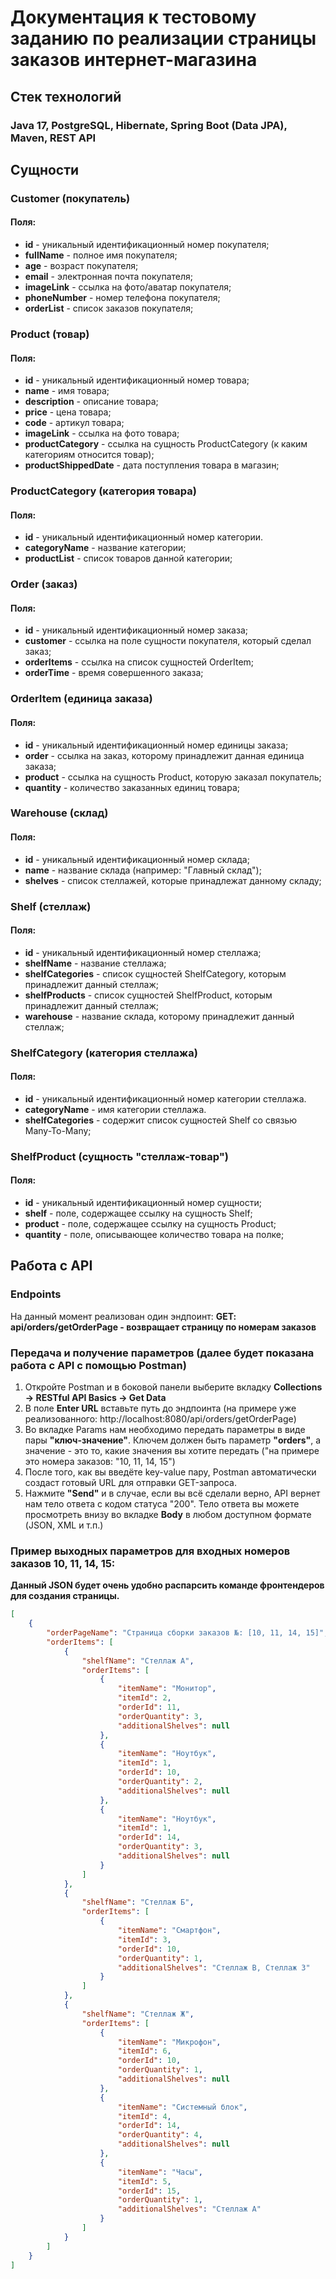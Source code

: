 # Документация к тестовому заданию по реализации страницы заказов интернет-магазина 
## Стек технологий
### Java 17, PostgreSQL, Hibernate, Spring Boot (Data JPA), Maven, REST API

## Сущности

### Customer (покупатель)

#### Поля:

- **id** - уникальный идентификационный номер покупателя;
- **fullName** - полное имя покупателя;
- **age** - возраст покупателя;
- **email** - электронная почта покупателя;
- **imageLink** - ссылка на фото/аватар покупателя;
- **phoneNumber** - номер телефона покупателя;
- **orderList** - список заказов покупателя;

### Product (товар)

#### Поля:
- **id** - уникальный идентификационный номер товара;
- **name** - имя товара;
- **description** - описание товара;
- **price** - цена товара;
- **code** - артикул товара;
- **imageLink** - ссылка на фото товара;
- **productCategory** - ссылка на сущность ProductCategory (к каким категориям относится товар);
- **productShippedDate** - дата поступления товара в магазин;

### ProductCategory (категория товара)

#### Поля:
- **id** - уникальный идентификационный номер категории.
- **categoryName** - название категории;
- **productList** - список товаров данной категории;

### Order (заказ)

#### Поля:
- **id** - уникальный идентификационный номер заказа;
- **customer** - ссылка на поле сущности покупателя, который сделал заказ;
- **orderItems** - ссылка на список сущностей OrderItem;
- **orderTime** - время совершенного заказа;

### OrderItem (единица заказа)

#### Поля:
- **id** - уникальный идентификационный номер единицы заказа;
- **order** - ссылка на заказ, которому принадлежит данная единица заказа;
- **product** - ссылка на сущность Product, которую заказал покупатель;
- **quantity** - количество заказанных единиц товара;

### Warehouse (склад)

#### Поля:
- **id**  - уникальный идентификационный номер склада;
- **name** - название склада (например: "Главный склад");
- **shelves** - список стеллажей, которые принадлежат данному складу;

### Shelf (стеллаж)

#### Поля:
- **id** - уникальный идентификационный номер стеллажа;
- **shelfName** - название стеллажа;
- **shelfCategories** - список сущностей ShelfCategory, которым принадлежит данный стеллаж;
- **shelfProducts** - список сущностей ShelfProduct, которым принадлежит данный стеллаж;
- **warehouse** - название склада, которому принадлежит данный стеллаж;

### ShelfCategory (категория стеллажа)

#### Поля:
- **id** - уникальный идентификационный номер категории стеллажа.
- **categoryName** - имя категории стеллажа.
- **shelfCategories** - содержит список сущностей Shelf со связью Many-To-Many;

### ShelfProduct (сущность "стеллаж-товар")

#### Поля:
- **id** - уникальный идентификационный номер сущности;
- **shelf** - поле, содержащее ссылку на сущность Shelf;
- **product** - поле, содержащее ссылку на сущность Product;
- **quantity** - поле, описывающее количество товара на полке;

## Работа с API
### Endpoints
На данный момент реализован один эндпоинт: 
**GET: api/orders/getOrderPage - возвращает страницу по номерам заказов**

### Передача и получение параметров (далее будет показана работа с API с помощью Postman)
1. Откройте Postman и в боковой панели выберите вкладку **Collections -> RESTful API Basics -> Get Data**
2. В поле **Enter URL** вставьте путь до эндпоинта (на примере уже реализованного: http://localhost:8080/api/orders/getOrderPage)
3. Во вкладке Params нам необходимо передать параметры в виде пары **"ключ-значение"**. Ключем должен быть параметр **"orders"**, а значение - это то, какие значения вы хотите передать ("на примере это номера заказов: "10, 11, 14, 15")
4. После того, как вы введёте key-value пару, Postman автоматически создаст готовый URL для отправки GET-запроса.
5. Нажмите **"Send"** и в случае, если вы всё сделали верно, API вернет нам тело ответа с кодом статуса "200". Тело ответа вы можете просмотреть внизу во вкладке **Body** в любом доступном формате (JSON, XML и т.п.)

### Пример выходных параметров для входных номеров заказов 10, 11, 14, 15:
**Данный JSON будет очень удобно распарсить команде фронтендеров для создания страницы.**
```json
[
    {
        "orderPageName": "Страница сборки заказов №: [10, 11, 14, 15]",
        "orderItems": [
            {
                "shelfName": "Стеллаж А",
                "orderItems": [
                    {
                        "itemName": "Монитор",
                        "itemId": 2,
                        "orderId": 11,
                        "orderQuantity": 3,
                        "additionalShelves": null
                    },
                    {
                        "itemName": "Ноутбук",
                        "itemId": 1,
                        "orderId": 10,
                        "orderQuantity": 2,
                        "additionalShelves": null
                    },
                    {
                        "itemName": "Ноутбук",
                        "itemId": 1,
                        "orderId": 14,
                        "orderQuantity": 3,
                        "additionalShelves": null
                    }
                ]
            },
            {
                "shelfName": "Стеллаж Б",
                "orderItems": [
                    {
                        "itemName": "Смартфон",
                        "itemId": 3,
                        "orderId": 10,
                        "orderQuantity": 1,
                        "additionalShelves": "Стеллаж В, Стеллаж З"
                    }
                ]
            },
            {
                "shelfName": "Стеллаж Ж",
                "orderItems": [
                    {
                        "itemName": "Микрофон",
                        "itemId": 6,
                        "orderId": 10,
                        "orderQuantity": 1,
                        "additionalShelves": null
                    },
                    {
                        "itemName": "Системный блок",
                        "itemId": 4,
                        "orderId": 14,
                        "orderQuantity": 4,
                        "additionalShelves": null
                    },
                    {
                        "itemName": "Часы",
                        "itemId": 5,
                        "orderId": 15,
                        "orderQuantity": 1,
                        "additionalShelves": "Стеллаж А"
                    }
                ]
            }
        ]
    }
]
```
